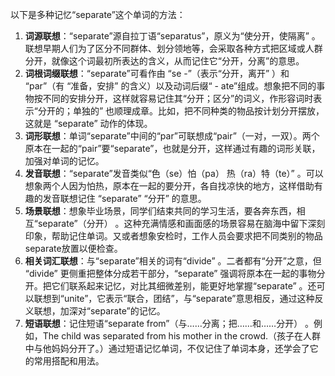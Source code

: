 以下是多种记忆“separate”这个单词的方法：
1. **词源联想**：“separate”源自拉丁语“separatus”，原义为“使分开，使隔离” 。联想早期人们为了区分不同群体、划分领地等，会采取各种方式把区域或人群分开，就像这个词最初所表达的含义，从而记住它“分开，分离”的意思。
2. **词根词缀联想**：“separate”可看作由 “se -”（表示“分开，离开” ）和 “par”（有 “准备，安排” 的含义）以及动词后缀“ - ate”组成。想象把不同的事物按不同的安排分开，这样就容易记住其“分开；区分”的词义，作形容词时表示“分开的；单独的” 也顺理成章。比如，把不同种类的物品按计划分开摆放，这就是 “separate” 动作的体现。
3. **词形联想**：单词“separate”中间的“par”可联想成“pair”（一对，一双）。两个原本在一起的“pair”要“separate”，也就是分开，这样通过有趣的词形关联，加强对单词的记忆。
4. **发音联想**：“separate”发音类似“色（se）怕（pa） 热（ra）特（te）” 。可以想象两个人因为怕热，原本在一起的要分开，各自找凉快的地方，这样借助有趣的发音联想记住 “separate” “分开” 的意思。
5. **场景联想**：想象毕业场景，同学们结束共同的学习生活，要各奔东西，相互“separate”（分开） 。这种充满情感和画面感的场景容易在脑海中留下深刻印象，帮助记住单词。又或者想象安检时，工作人员会要求把不同类别的物品separate放置以便检查。
6. **相关词汇联想**：与“separate”相关的词有“divide” 。二者都有“分开”之意，但 “divide” 更侧重把整体分成若干部分，“separate” 强调将原本在一起的事物分开。把它们联系起来记忆，对比其细微差别，能更好地掌握“separate” 。还可以联想到“unite”，它表示“联合，团结”，与“separate”意思相反，通过这种反义联想，加深对“separate”的记忆。
7. **短语联想**：记住短语“separate from”（与……分离；把……和……分开） 。例如，The child was separated from his mother in the crowd.（孩子在人群中与他妈妈分开了。）通过短语记忆单词，不仅记住了单词本身，还学会了它的常用搭配和用法。 